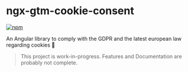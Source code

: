 # ngx-gtm-cookie-consent

[![npm](https://img.shields.io/npm/v/ngx-gtm-cookie-consent.svg)](https://www.npmjs.com/package/ngx-gtm-cookie-consent)

An Angular library to comply with the GDPR and the latest european law regarding cookies 🍪

> This project is work-in-progress. Features and Documentation are probably not complete.
